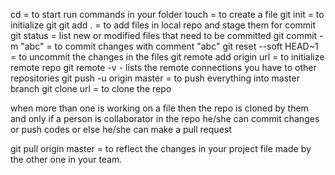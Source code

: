 cd = to start run commands in your folder
touch = to create a file
git init = to initialize git 
git add . = to add files in local repo and stage them for commit
git status = list new or modified files that need to be committed
git commit -m "abc" = to commit changes with comment "abc"
git reset --soft HEAD~1 = to uncommit the changes in the files
git remote add origin url = to initialize remote repo 
git remote -v - lists the remote connections you have to other repositories
git push -u origin master = to push everything into master branch
git clone url = to clone the repo


when more than one is working on a file then the repo is cloned by them and only if a person is collaborator in the repo he/she can commit changes or push codes or else he/she can make a pull request 


git pull origin master = to reflect the changes in your project file made by the other one in your team.  
